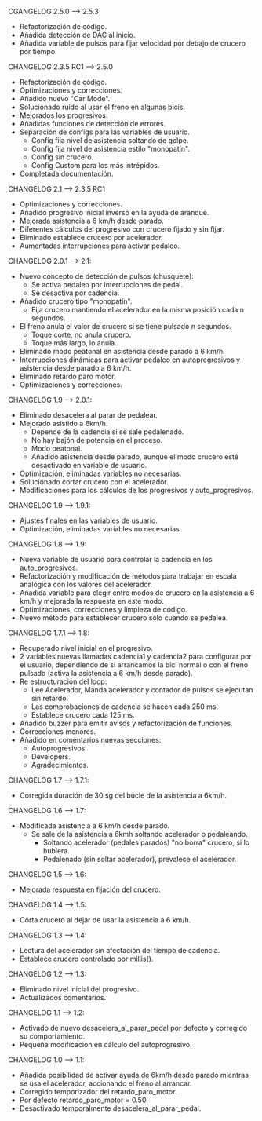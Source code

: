 CGANGELOG 2.5.0 --> 2.5.3
- Refactorización de código.
- Añadida detección de DAC al inicio.
- Añadida variable de pulsos para fijar velocidad por debajo de crucero por tiempo.

CHANGELOG 2.3.5 RC1 --> 2.5.0
- Refactorización de código.
- Optimizaciones y correcciones.
- Añadido nuevo "Car Mode". 
- Solucionado ruido al usar el freno en algunas bicis.
- Mejorados los progresivos.
- Añadidas funciones de detección de errores.
- Separación de configs para las variables de usuario.
  - Config fija nivel de asistencia soltando de golpe.
  - Config fija nivel de asistencia estilo "monopatín".
  - Config sin crucero.
  - Config Custom para los más intrépidos.
- Completada documentación.

CHANGELOG 2.1 --> 2.3.5 RC1
- Optimizaciones y correcciones.
- Añadido progresivo inicial inverso en la ayuda de aranque.
- Mejorada asistencia a 6 km/h desde parado.
- Diferentes cálculos del progresivo con crucero fijado y sin fijar.
- Eliminado establece crucero por acelerador.
- Aumentadas interrupciones para activar pedaleo.

CHANGELOG 2.0.1 --> 2.1:
- Nuevo concepto de detección de pulsos (chusquete):
  - Se activa pedaleo por interrupciones de pedal.
  - Se desactiva por cadencia.
- Añadido crucero tipo "monopatín".
  - Fija crucero mantiendo el acelerador en la misma posición cada n segundos.
- El freno anula el valor de crucero si se tiene pulsado n segundos.
  - Toque corte, no anula crucero.
  - Toque más largo, lo anula.
- Eliminado modo peatonal en asistencia desde parado a 6 km/h.
- Interrupciones dinámicas para activar pedaleo en autopregresivos y asistencia desde parado a 6 km/h.
- Eliminado retardo paro motor.
- Optimizaciones y correcciones.

CHANGELOG 1.9 --> 2.0.1:
- Eliminado desacelera al parar de pedalear.
- Mejorado asistido a 6km/h.
  - Depende de la cadencia si se sale pedalenado.
  - No hay bajón de potencia en el proceso.
  - Modo peatonal.
  - Añadido asistencia desde parado, aunque el modo crucero esté desactivado en variable de usuario.
- Optimización, eliminadas variables no necesarias.
- Solucionado cortar crucero con el acelerador.
- Modificaciones para los cálculos de los progresivos y auto_progresivos.

CHANGELOG 1.9 --> 1.9.1:
- Ajustes finales en las variables de usuario.
- Optimización, eliminadas variables no necesarias.

CHANGELOG 1.8 --> 1.9:
- Nueva variable de usuario para controlar la cadencia en los auto_progresivos.
- Refactorización y modificación de métodos para trabajar en escala analógica con los valores del acelerador.
- Añadida variable para elegir entre modos de crucero en la asistencia a 6 km/h y mejorada la respuesta en este modo.
- Optimizaciones, correcciones y limpieza de código.
- Nuevo método para establecer crucero sólo cuando se pedalea.

CHANGELOG 1.7.1 --> 1.8:
- Recuperado nivel inicial en el progresivo.
- 2 variables nuevas llamadas cadencia1 y cadencia2 para configurar por el usuario, dependiendo de si arrancamos la bici normal o con el freno pulsado (activa la asistencia a 6 km/h desde parado).
- Re estructuración del loop:
  - Lee Acelerador, Manda acelerador y contador de pulsos se ejecutan sin retardo.
  - Las comprobaciones de cadencia se hacen cada 250 ms.
  - Establece crucero cada 125 ms.
- Añadido buzzer para emitir avisos y refactorización de funciones.
- Correcciones menores.
- Añadido en comentarios nuevas secciones:
  - Autoprogresivos.
  - Developers.
  - Agradecimientos.

CHANGELOG 1.7 --> 1.7.1:
- Corregida duración de 30 sg del bucle de la asistencia a 6km/h.

CHANGELOG 1.6 --> 1.7:
- Modificada asistencia a 6 km/h desde parado.
  - Se sale de la asistencia a 6kmh soltando acelerador o pedaleando.
    - Soltando acelerador (pedales parados) "no borra" crucero, si lo hubiera.
    - Pedalenado (sin soltar acelerador), prevalece el acelerador. 

CHANGELOG 1.5 --> 1.6:
- Mejorada respuesta en fijación del crucero.

CHANGELOG 1.4 --> 1.5:
- Corta crucero al dejar de usar la asistencia a 6 km/h.

CHANGELOG 1.3 --> 1.4:
- Lectura del acelerador sin afectación del tiempo de cadencia.
- Establece crucero controlado por millis().

CHANGELOG 1.2 --> 1.3:
- Eliminado nivel inicial del progresivo.
- Actualizados comentarios.

CHANGELOG 1.1 --> 1.2:
- Activado de nuevo desacelera_al_parar_pedal por defecto y corregido su comportamiento.
- Pequeña modificación en cálculo del autoprogresivo.

CHANGELOG 1.0 --> 1.1:
- Añadida posibilidad de activar ayuda de 6km/h desde parado mientras se usa el acelerador, accionando el freno al arrancar.
- Corregido temporizador del retardo_paro_motor.
- Por defecto retardo_paro_motor = 0.50.
- Desactivado temporalmente desacelera_al_parar_pedal.
